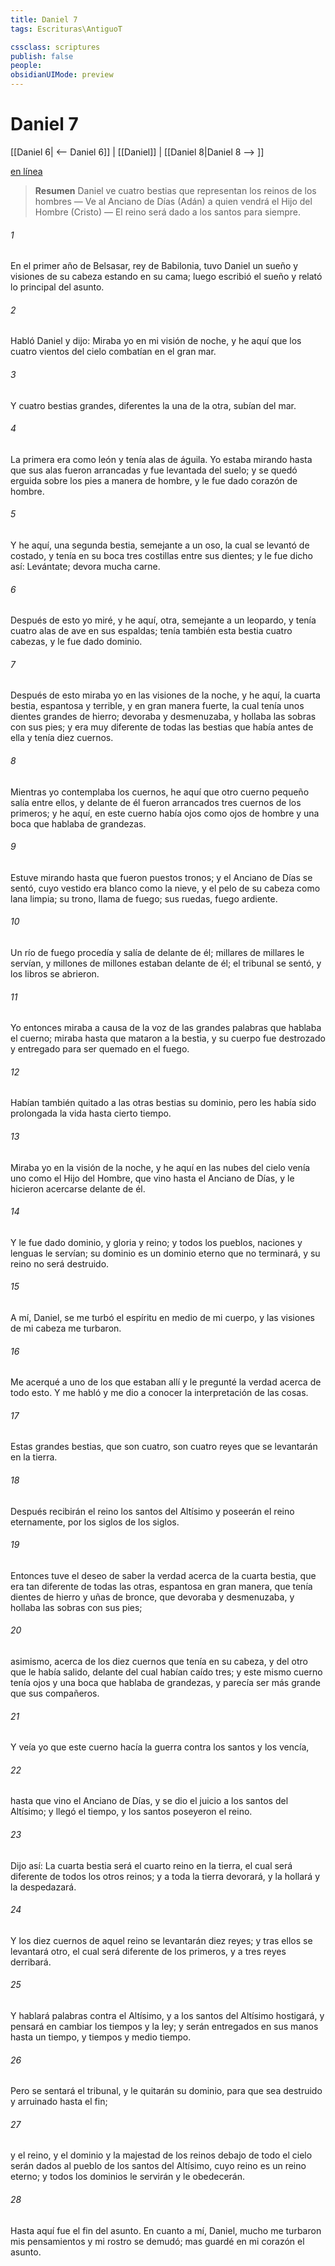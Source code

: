 ```yaml
---
title: Daniel 7
tags: Escrituras\AntiguoT

cssclass: scriptures
publish: false
people:
obsidianUIMode: preview
---
```


# Daniel 7
[[Daniel 6| <-- Daniel 6]] | [[Daniel]] | [[Daniel 8|Daniel 8 --> ]]

[en línea](https://churchofjesuschrist.org/study/scriptures/ot/dan/7?lang=spa)

> __Resumen__
Daniel ve cuatro bestias que representan los reinos de los hombres — Ve al Anciano de Días (Adán) a quien vendrá el Hijo del Hombre (Cristo) — El reino será dado a los santos para siempre.

###### 1 
En el primer año de Belsasar, rey de Babilonia, tuvo Daniel un sueño y visiones de su cabeza estando en su cama; luego escribió el sueño y relató lo principal del asunto.

###### 2 
Habló Daniel y dijo: Miraba yo en mi visión de noche, y he aquí que los cuatro vientos del cielo combatían en el gran mar.

###### 3 
Y cuatro bestias grandes, diferentes la una de la otra, subían del mar.

###### 4 
La primera era como león y tenía alas de águila. Yo estaba mirando hasta que sus alas fueron arrancadas y fue levantada del suelo; y se quedó erguida sobre los pies a manera de hombre, y le fue dado corazón de hombre.

###### 5 
Y he aquí, una segunda bestia, semejante a un oso, la cual se levantó de costado, y tenía en su boca tres costillas entre sus dientes; y le fue dicho así: Levántate; devora mucha carne.

###### 6 
Después de esto yo miré, y he aquí, otra, semejante a un leopardo, y tenía cuatro alas de ave en sus espaldas; tenía también esta bestia cuatro cabezas, y le fue dado dominio.

###### 7 
Después de esto miraba yo en las visiones de la noche, y he aquí, la cuarta bestia, espantosa y terrible, y en gran manera fuerte, la cual tenía unos dientes grandes de hierro; devoraba y desmenuzaba, y hollaba las sobras con sus pies; y era muy diferente de todas las bestias que había  antes de ella y tenía diez cuernos.

###### 8 
Mientras yo contemplaba los cuernos, he aquí que otro cuerno pequeño salía entre ellos, y delante de él fueron arrancados tres cuernos de los primeros; y he aquí, en este cuerno había ojos como ojos de hombre y una boca que hablaba de grandezas.

###### 9 
Estuve mirando hasta que fueron puestos tronos; y el Anciano de Días se sentó, cuyo vestido era blanco como la nieve, y el pelo de su cabeza como lana limpia; su trono, llama de fuego; sus ruedas, fuego ardiente.

###### 10 
Un río de fuego procedía y salía de delante de él; millares de millares le servían, y millones de millones estaban delante de él; el tribunal se sentó, y los libros se abrieron.

###### 11 
Yo entonces miraba a causa de la voz de las grandes palabras que hablaba el cuerno; miraba hasta que mataron a la bestia, y su cuerpo fue destrozado y entregado para ser quemado en el fuego.

###### 12 
Habían también quitado a las otras bestias su dominio, pero les había sido prolongada la vida hasta cierto tiempo.

###### 13 
Miraba yo en la visión de la noche, y he aquí en las nubes del cielo venía uno como el Hijo del Hombre, que vino hasta el Anciano de Días, y le hicieron acercarse delante de él.

###### 14 
Y le fue dado dominio, y gloria y reino; y todos los pueblos, naciones y lenguas le servían; su dominio es un dominio eterno que no terminará, y su reino no será destruido.

###### 15 
A mí, Daniel, se me turbó el espíritu en medio de mi cuerpo, y las visiones de mi cabeza me turbaron.

###### 16 
Me acerqué a uno de los que estaban allí y le pregunté la verdad acerca de todo esto. Y me habló y me dio a conocer la interpretación de las cosas.

###### 17 
Estas grandes bestias, que son cuatro, son cuatro reyes que se levantarán en la tierra.

###### 18 
Después recibirán el reino los santos del Altísimo y poseerán el reino eternamente, por los siglos de los siglos.

###### 19 
Entonces tuve el deseo de saber la verdad acerca de la cuarta bestia, que era tan diferente de todas las otras, espantosa en gran manera, que tenía dientes de hierro y uñas de bronce, que devoraba y desmenuzaba, y hollaba las sobras con sus pies;

###### 20 
asimismo, acerca de los diez cuernos que tenía en su cabeza, y del otro que le había salido, delante del cual habían caído tres; y este mismo cuerno tenía ojos y una boca que hablaba de grandezas, y parecía ser más grande que sus compañeros.

###### 21 
Y veía yo que este cuerno hacía la guerra contra los santos y los vencía,

###### 22 
hasta que vino el Anciano de Días, y se dio el juicio a los santos del Altísimo; y llegó el tiempo, y los santos poseyeron el reino.

###### 23 
Dijo así: La cuarta bestia será el cuarto reino en la tierra, el cual será diferente de todos los otros reinos; y a toda la tierra devorará, y la hollará y la despedazará.

###### 24 
Y los diez cuernos  de aquel reino se levantarán diez reyes; y tras ellos se levantará otro, el cual será diferente de los primeros, y a tres reyes derribará.

###### 25 
Y hablará palabras contra el Altísimo, y a los santos del Altísimo hostigará, y pensará en cambiar los tiempos y la ley; y serán entregados en sus manos hasta un tiempo, y tiempos y medio tiempo.

###### 26 
Pero se sentará el tribunal, y le quitarán su dominio, para que sea destruido y arruinado hasta el fin;

###### 27 
y el reino, y el dominio y la majestad de los reinos debajo de todo el cielo serán dados al pueblo de los santos del Altísimo, cuyo reino es un reino eterno; y todos los dominios le servirán y le obedecerán.

###### 28 
Hasta aquí fue el fin del asunto. En cuanto a mí, Daniel, mucho me turbaron mis pensamientos y mi rostro se demudó; mas guardé en mi corazón el asunto.

